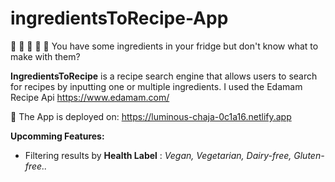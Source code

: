 # ingredientsToRecipe-App
:rice: :egg: :tomato: :lemon: :eggplant:
You have some ingredients in your fridge but don't know what to make with them?

**IngredientsToRecipe** is a recipe search engine that allows users to search for recipes by inputting one or multiple ingredients. I used the Edamam Recipe Api https://www.edamam.com/

:rocket: The App is deployed on:
https://luminous-chaja-0c1a16.netlify.app

 **Upcomming Features:** 
- Filtering results by  **Health Label** : *Vegan, Vegetarian, Dairy-free, Gluten-free..*
